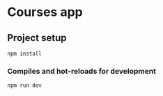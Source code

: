 # Courses app

## Project setup
```
npm install
```

### Compiles and hot-reloads for development
```
npm run dev
```
